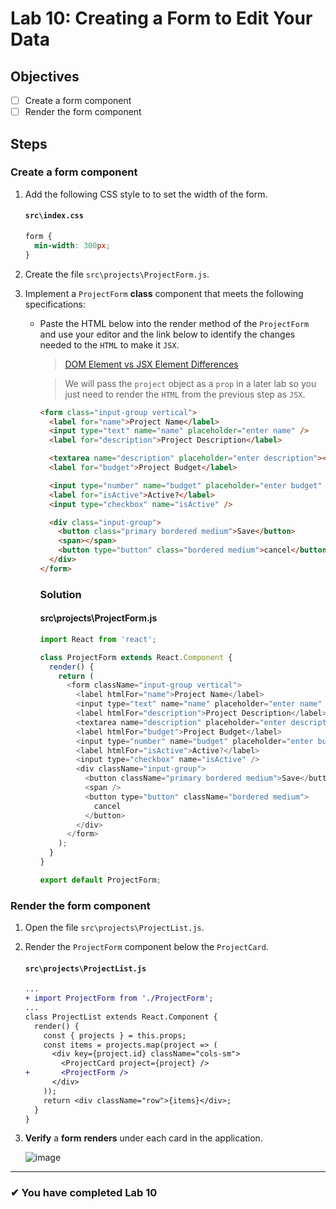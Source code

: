 # Lab 10: Creating a Form to Edit Your Data

## Objectives

- [ ] Create a form component
- [ ] Render the form component

## Steps

### Create a form component

1. Add the following CSS style to to set the width of the form.
   #### `src\index.css`
   ```css
   form {
     min-width: 300px;
   }
   ```
2. Create the file `src\projects\ProjectForm.js`.
3. Implement a `ProjectForm` **class** component that meets the following specifications:

   - Paste the HTML below into the render method of the `ProjectForm` and use your editor and the link below to identify the changes needed to the `HTML` to make it `JSX`.

     > [DOM Element vs JSX Element Differences](https://reactjs.org/docs/dom-elements.html#differences-in-attributes)

     > We will pass the `project` object as a `prop` in a later lab so you just need to render the `HTML` from the previous step as `JSX`.

     ```html
     <form class="input-group vertical">
       <label for="name">Project Name</label>
       <input type="text" name="name" placeholder="enter name" />
       <label for="description">Project Description</label>

       <textarea name="description" placeholder="enter description"></textarea>
       <label for="budget">Project Budget</label>

       <input type="number" name="budget" placeholder="enter budget" />
       <label for="isActive">Active?</label>
       <input type="checkbox" name="isActive" />

       <div class="input-group">
         <button class="primary bordered medium">Save</button>
         <span></span>
         <button type="button" class="bordered medium">cancel</button>
       </div>
     </form>
     ```

     ### Solution

     #### src\projects\ProjectForm.js

     ```js
     import React from 'react';

     class ProjectForm extends React.Component {
       render() {
         return (
           <form className="input-group vertical">
             <label htmlFor="name">Project Name</label>
             <input type="text" name="name" placeholder="enter name" />
             <label htmlFor="description">Project Description</label>
             <textarea name="description" placeholder="enter description" />
             <label htmlFor="budget">Project Budget</label>
             <input type="number" name="budget" placeholder="enter budget" />
             <label htmlFor="isActive">Active?</label>
             <input type="checkbox" name="isActive" />
             <div className="input-group">
               <button className="primary bordered medium">Save</button>
               <span />
               <button type="button" className="bordered medium">
                 cancel
               </button>
             </div>
           </form>
         );
       }
     }

     export default ProjectForm;
     ```

### Render the form component

1. Open the file `src\projects\ProjectList.js`.
2. Render the `ProjectForm` component below the `ProjectCard`.

   #### `src\projects\ProjectList.js`

   ```diff
   ...
   + import ProjectForm from './ProjectForm';
   ...
   class ProjectList extends React.Component {
     render() {
       const { projects } = this.props;
       const items = projects.map(project => (
         <div key={project.id} className="cols-sm">
           <ProjectCard project={project} />
   +       <ProjectForm />
         </div>
       ));
       return <div className="row">{items}</div>;
     }
   }
   ```

3. **Verify** a **form** **renders** under each card in the application.

   ![image](https://user-images.githubusercontent.com/1474579/64896991-c8bb7680-d64f-11e9-913c-b3e8521a74e3.png)

---

### &#10004; You have completed Lab 10
